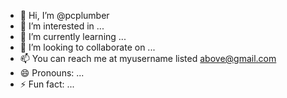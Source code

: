 - 👋 Hi, I’m @pcplumber
- 👀 I’m interested in ...
- 🌱 I’m currently learning ...
- 💞️ I’m looking to collaborate on ...
- 📫 You can reach me at myusername listed above@gmail.com
- 😄 Pronouns: ...
- ⚡ Fun fact: ...

<!---
pcplumber/pcplumber is a ✨ special ✨ repository because its `README.md` (this file) appears on your GitHub profile.
You can click the Preview link to take a look at your changes.
--->
